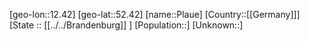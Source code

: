 ﻿---
location: [52.42,12.42]
type: City
tags:
- geo/City


SpocWebEntityId: 33405
isDeleted: false
confidential: public

---
[geo-lon::12.42]
[geo-lat::52.42]
[name::Plaue]
[Country::[[Germany]]]
[State :: [[../../Brandenburg]] ]
[Population::]
[Unknown::]

